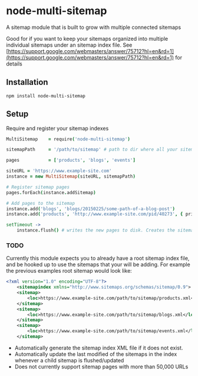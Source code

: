 # node-multi-sitemap
A sitemap module that is built to grow with multiple connected sitemaps

Good for if you want to keep your sitemaps organized into multiple individual sitemaps under an sitemap index file. See [https://support.google.com/webmasters/answer/75712?hl=en&rd=1](https://support.google.com/webmasters/answer/75712?hl=en&rd=1) for details

## Installation

`npm install node-multi-sitemap`

## Setup

Require and register your sitemap indexes

```coffee
MultiSitemap    = require('node-multi-sitemap')

sitemapPath     = '/path/to/sitemap' # path to dir where all your sitemaps live

pages           = ['products', 'blogs', 'events']

siteURL = 'https://www.example-site.com'
instance = new MultiSitemap(siteURL, sitemapPath)

# Register sitemap pages
pages.forEach(instance.addSitemap)

# Add pages to the sitemap
instance.add('blogs', 'blogs/20150225/some-path-of-a-blog-post')
instance.add('products', 'http://www.example-site.com/pid/40273', { priority: .8, changeFreq: 'monthly' })

setTimeout ->
    instance.flush() # writes the new pages to disk. Creates the sitemap if it doesn't exist, otherwise appends

```

### TODO

Currently this module expects you to already have a root sitemap index file, and be hooked up to use the sitemaps that your will be adding. For example the previous examples root sitemap would look like:

```xml
<?xml version="1.0" encoding="UTF-8"?>
    <sitemapindex xmlns="http://www.sitemaps.org/schemas/sitemap/0.9">
    <sitemap>
        <loc>https://www.example-site.com/path/to/sitemap/products.xml</loc>
    </sitemap>
    <sitemap>
        <loc>https://www.example-site.com/path/to/sitemap/blogs.xml</loc>
    </sitemap>
    <sitemap>
        <loc>https://www.example-site.com/path/to/sitemap/events.xml</loc>
    </sitemap>
```

- Automatically generate the sitemap index XML file if it does not exist.
- Automatically update the last modified of the sitemaps in the index whenever a child sitemap is flushed/updated
- Does not currently support sitemap pages with more than 50,000 URLs